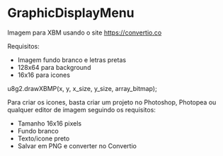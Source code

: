 # GraphicDisplayMenu

Imagem para XBM usando o site https://convertio.co

Requisitos:
- Imagem fundo branco e letras pretas
- 128x64 para background
- 16x16 para icones

u8g2.drawXBMP(x, y, x_size, y_size, array_bitmap);

Para criar os icones, basta criar um projeto no Photoshop, Photopea ou qualquer editor de imagem seguindo os requisitos:
- Tamanho 16x16 pixels
- Fundo branco
- Texto/icone preto
- Salvar em PNG e converter no Convertio
